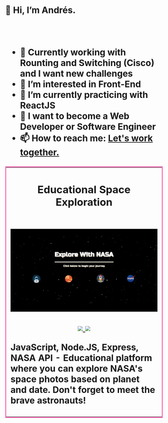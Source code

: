 <h1>👋 Hi, I’m Andrés. <h1>
 <br>
 <ul>
   <li>👀 Currently working with Rounting and Switching (Cisco) and I want new challenges</li>
   <li>👀 I’m interested in Front-End</li>
   <li>🌱 I’m currently practicing with ReactJS</li>
   <li>💞️ I want to become a Web Developer or Software Engineer</li>
   <li>📫 How to reach me: <a href = "https://linktr.ee/arromero">Let's work together.</a></li>
  </ul>
<!---
arromero4/arromero4 is a ✨ special ✨ repository because its `README.md` (this file) appears on your GitHub profile.
You can click the Preview link to take a look at your changes.
--->
<table bordercolor="#ff69b4">
  <tr>
    <td width="50%" valign="top">
      <h3 align="center">Educational Space Exploration</h3>
        <br />
        <a target="_blank" href="https://explorenasa.netlify.app/">
            <img src="https://github.com/MazeBuer/NASAExploration/blob/main/css/images/NASAGif.gif" width="100%" alt="NASA App"/>
        </a>
        <br />
        <p align="center">

  <a href="https://github.com/MazeBuer/NASAExploration.git" target="_blank">
    <img src="https://img.shields.io/static/v1?label=|&message=REPO&color=ff69b4&style=plastic&logo=github&logo-color=white"/>
  </a>  
  <a href="https://explorenasa.netlify.app/" target="_blank">
    <img src="https://img.shields.io/static/v1?label=|&message=WEBSITE&color=ff69b4&style=plastic&logo=wordpress&logo-color=white"/>
  </a>
      </p>
        <p><strong>JavaScript, Node.JS, Express, NASA API</strong> - Educational platform where you can explore NASA's space photos based on planet and date. Don't forget to meet the brave astronauts!</p>
    </td>
